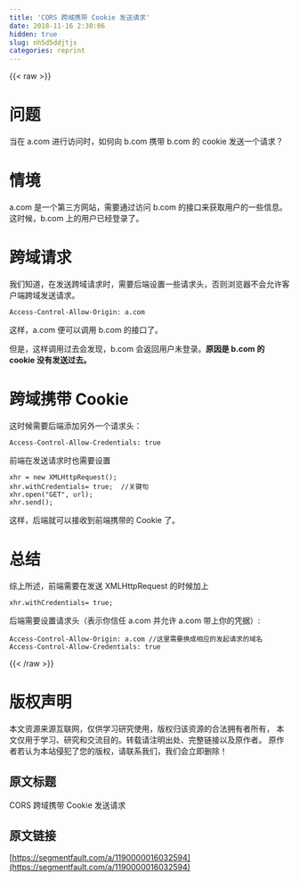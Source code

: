 ```yaml
---
title: 'CORS 跨域携带 Cookie 发送请求' 
date: 2018-11-16 2:30:06
hidden: true
slug: nh5d5ddjtjs
categories: reprint
---
```


{{< raw >}}
<h1 id="articleHeader0">&#x95EE;&#x9898;</h1><p>&#x5F53;&#x5728; a.com &#x8FDB;&#x884C;&#x8BBF;&#x95EE;&#x65F6;&#xFF0C;&#x5982;&#x4F55;&#x5411; b.com &#x643A;&#x5E26; b.com &#x7684; cookie &#x53D1;&#x9001;&#x4E00;&#x4E2A;&#x8BF7;&#x6C42;&#xFF1F;</p><h1 id="articleHeader1">&#x60C5;&#x5883;</h1><p>a.com &#x662F;&#x4E00;&#x4E2A;&#x7B2C;&#x4E09;&#x65B9;&#x7F51;&#x7AD9;&#xFF0C;&#x9700;&#x8981;&#x901A;&#x8FC7;&#x8BBF;&#x95EE; b.com &#x7684;&#x63A5;&#x53E3;&#x6765;&#x83B7;&#x53D6;&#x7528;&#x6237;&#x7684;&#x4E00;&#x4E9B;&#x4FE1;&#x606F;&#x3002;&#x8FD9;&#x65F6;&#x5019;&#xFF0C;b.com &#x4E0A;&#x7684;&#x7528;&#x6237;&#x5DF2;&#x7ECF;&#x767B;&#x5F55;&#x4E86;&#x3002;</p><h1 id="articleHeader2">&#x8DE8;&#x57DF;&#x8BF7;&#x6C42;</h1><p>&#x6211;&#x4EEC;&#x77E5;&#x9053;&#xFF0C;&#x5728;&#x53D1;&#x9001;&#x8DE8;&#x57DF;&#x8BF7;&#x6C42;&#x65F6;&#xFF0C;&#x9700;&#x8981;&#x540E;&#x7AEF;&#x8BBE;&#x7F6E;&#x4E00;&#x4E9B;&#x8BF7;&#x6C42;&#x5934;&#xFF0C;&#x5426;&#x5219;&#x6D4F;&#x89C8;&#x5668;&#x4E0D;&#x4F1A;&#x5141;&#x8BB8;&#x5BA2;&#x6237;&#x7AEF;&#x8DE8;&#x57DF;&#x53D1;&#x9001;&#x8BF7;&#x6C42;&#x3002;</p><div class="widget-codetool" style="display:none"><div class="widget-codetool--inner"><span class="selectCode code-tool" data-toggle="tooltip" data-placement="top" title="" data-original-title="&#x5168;&#x9009;"></span> <span type="button" class="copyCode code-tool" data-toggle="tooltip" data-placement="top" data-clipboard-text="Access-Control-Allow-Origin: a.com
" title="" data-original-title="&#x590D;&#x5236;"></span> <span type="button" class="saveToNote code-tool" data-toggle="tooltip" data-placement="top" title="" data-original-title="&#x653E;&#x8FDB;&#x7B14;&#x8BB0;"></span></div></div><pre class="hljs stylus"><code>Access-Control-Allow-Origin: <span class="hljs-selector-tag">a</span><span class="hljs-selector-class">.com</span>
</code></pre><p>&#x8FD9;&#x6837;&#xFF0C;a.com &#x4FBF;&#x53EF;&#x4EE5;&#x8C03;&#x7528; b.com &#x7684;&#x63A5;&#x53E3;&#x4E86;&#x3002;</p><p>&#x4F46;&#x662F;&#xFF0C;&#x8FD9;&#x6837;&#x8C03;&#x7528;&#x8FC7;&#x53BB;&#x4F1A;&#x53D1;&#x73B0;&#xFF0C;b.com &#x4F1A;&#x8FD4;&#x56DE;&#x7528;&#x6237;&#x672A;&#x767B;&#x5F55;&#x3002;<strong>&#x539F;&#x56E0;&#x662F; b.com &#x7684; cookie &#x6CA1;&#x6709;&#x53D1;&#x9001;&#x8FC7;&#x53BB;&#x3002;</strong></p><h1 id="articleHeader3">&#x8DE8;&#x57DF;&#x643A;&#x5E26; Cookie</h1><p>&#x8FD9;&#x65F6;&#x5019;&#x9700;&#x8981;&#x540E;&#x7AEF;&#x6DFB;&#x52A0;&#x53E6;&#x5916;&#x4E00;&#x4E2A;&#x8BF7;&#x6C42;&#x5934;&#xFF1A;</p><div class="widget-codetool" style="display:none"><div class="widget-codetool--inner"><span class="selectCode code-tool" data-toggle="tooltip" data-placement="top" title="" data-original-title="&#x5168;&#x9009;"></span> <span type="button" class="copyCode code-tool" data-toggle="tooltip" data-placement="top" data-clipboard-text="Access-Control-Allow-Credentials: true
" title="" data-original-title="&#x590D;&#x5236;"></span> <span type="button" class="saveToNote code-tool" data-toggle="tooltip" data-placement="top" title="" data-original-title="&#x653E;&#x8FDB;&#x7B14;&#x8BB0;"></span></div></div><pre class="hljs yaml"><code><span class="hljs-attr">Access-Control-Allow-Credentials:</span> <span class="hljs-literal">true</span>
</code></pre><p>&#x524D;&#x7AEF;&#x5728;&#x53D1;&#x9001;&#x8BF7;&#x6C42;&#x65F6;&#x4E5F;&#x9700;&#x8981;&#x8BBE;&#x7F6E;</p><div class="widget-codetool" style="display:none"><div class="widget-codetool--inner"><span class="selectCode code-tool" data-toggle="tooltip" data-placement="top" title="" data-original-title="&#x5168;&#x9009;"></span> <span type="button" class="copyCode code-tool" data-toggle="tooltip" data-placement="top" data-clipboard-text="xhr = new XMLHttpRequest();
xhr.withCredentials= true;  //&#x5173;&#x952E;&#x53E5;
xhr.open(&quot;GET&quot;, url);
xhr.send();
" title="" data-original-title="&#x590D;&#x5236;"></span> <span type="button" class="saveToNote code-tool" data-toggle="tooltip" data-placement="top" title="" data-original-title="&#x653E;&#x8FDB;&#x7B14;&#x8BB0;"></span></div></div><pre class="hljs accesslog"><code>xhr = new XMLHttpRequest();
xhr.withCredentials= true;  //&#x5173;&#x952E;&#x53E5;
xhr.open(<span class="hljs-string">&quot;<span class="hljs-keyword">GET</span>&quot;</span>, url);
xhr.send();
</code></pre><p>&#x8FD9;&#x6837;&#xFF0C;&#x540E;&#x7AEF;&#x5C31;&#x53EF;&#x4EE5;&#x63A5;&#x6536;&#x5230;&#x524D;&#x7AEF;&#x643A;&#x5E26;&#x7684; Cookie &#x4E86;&#x3002;</p><h1 id="articleHeader4">&#x603B;&#x7ED3;</h1><p>&#x7EFC;&#x4E0A;&#x6240;&#x8FF0;&#xFF0C;&#x524D;&#x7AEF;&#x9700;&#x8981;&#x5728;&#x53D1;&#x9001; XMLHttpRequest &#x7684;&#x65F6;&#x5019;&#x52A0;&#x4E0A;</p><div class="widget-codetool" style="display:none"><div class="widget-codetool--inner"><span class="selectCode code-tool" data-toggle="tooltip" data-placement="top" title="" data-original-title="&#x5168;&#x9009;"></span> <span type="button" class="copyCode code-tool" data-toggle="tooltip" data-placement="top" data-clipboard-text="xhr.withCredentials= true;
" title="" data-original-title="&#x590D;&#x5236;"></span> <span type="button" class="saveToNote code-tool" data-toggle="tooltip" data-placement="top" title="" data-original-title="&#x653E;&#x8FDB;&#x7B14;&#x8BB0;"></span></div></div><pre class="hljs nix"><code>xhr.<span class="hljs-attr">withCredentials=</span> <span class="hljs-literal">true</span>;
</code></pre><p>&#x540E;&#x7AEF;&#x9700;&#x8981;&#x8BBE;&#x7F6E;&#x8BF7;&#x6C42;&#x5934;&#xFF08;&#x8868;&#x793A;&#x4F60;&#x4FE1;&#x4EFB; a.com &#x5E76;&#x5141;&#x8BB8; a.com &#x5E26;&#x4E0A;&#x4F60;&#x7684;&#x51ED;&#x636E;&#xFF09;:</p><div class="widget-codetool" style="display:none"><div class="widget-codetool--inner"><span class="selectCode code-tool" data-toggle="tooltip" data-placement="top" title="" data-original-title="&#x5168;&#x9009;"></span> <span type="button" class="copyCode code-tool" data-toggle="tooltip" data-placement="top" data-clipboard-text="Access-Control-Allow-Origin: a.com //&#x8FD9;&#x91CC;&#x9700;&#x8981;&#x6362;&#x6210;&#x76F8;&#x5E94;&#x7684;&#x53D1;&#x8D77;&#x8BF7;&#x6C42;&#x7684;&#x57DF;&#x540D;
Access-Control-Allow-Credentials: true
" title="" data-original-title="&#x590D;&#x5236;"></span> <span type="button" class="saveToNote code-tool" data-toggle="tooltip" data-placement="top" title="" data-original-title="&#x653E;&#x8FDB;&#x7B14;&#x8BB0;"></span></div></div><pre class="hljs stylus"><code>Access-Control-Allow-Origin: <span class="hljs-selector-tag">a</span><span class="hljs-selector-class">.com</span> <span class="hljs-comment">//&#x8FD9;&#x91CC;&#x9700;&#x8981;&#x6362;&#x6210;&#x76F8;&#x5E94;&#x7684;&#x53D1;&#x8D77;&#x8BF7;&#x6C42;&#x7684;&#x57DF;&#x540D;</span>
Access-Control-Allow-Credentials: true
</code></pre>
{{< /raw >}}

# 版权声明
本文资源来源互联网，仅供学习研究使用，版权归该资源的合法拥有者所有，
本文仅用于学习、研究和交流目的。转载请注明出处、完整链接以及原作者。
原作者若认为本站侵犯了您的版权，请联系我们，我们会立即删除！

## 原文标题
CORS 跨域携带 Cookie 发送请求

## 原文链接
[https://segmentfault.com/a/1190000016032594](https://segmentfault.com/a/1190000016032594)

